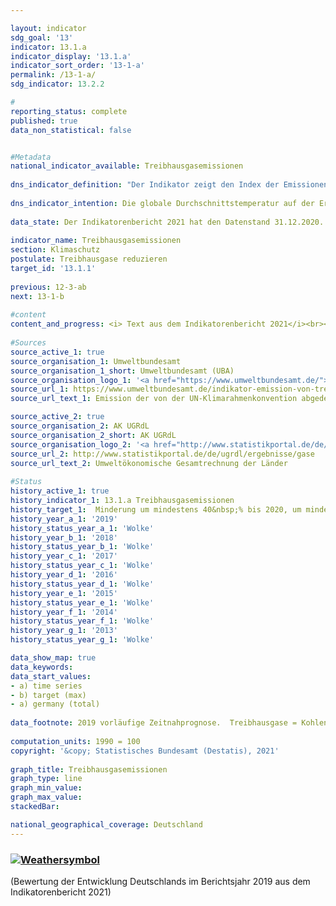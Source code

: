 ```yaml
---

layout: indicator    
sdg_goal: '13'    
indicator: 13.1.a    
indicator_display: '13.1.a'    
indicator_sort_order: '13-1-a'    
permalink: /13-1-a/    
sdg_indicator: 13.2.2    

#    
reporting_status: complete    
published: true    
data_non_statistical: false    


#Metadata    
national_indicator_available: Treibhausgasemissionen    
    
dns_indicator_definition: "Der Indikator zeigt den Index der Emissionen folgender Treibhausgase (Stoffe oder Stoffgruppen, in CO<sub>2</sub>-Äquivalenten): Kohlendioxid&nbsp;(CO<sub>2</sub>), Methan&nbsp;(CH<sub>4</sub>), Lachgas&nbsp;(N<sub>2</sub>O), Stickstofftrifluorid&nbsp;(NF<sub>3</sub>), teilhalogenierte Fluorkohlenwasserstoffe&nbsp;(H-FKW/HFC), perfluorierte Kohlenwasserstoffe&nbsp;(FKW/PFC) sowie Schwefelhexafluorid&nbsp;(SF<sub>6</sub>)."    
    
dns_indicator_intention: Die globale Durchschnittstemperatur auf der Erdoberfläche steigt aufgrund der zunehmenden Konzentration von Kohlendioxid und anderen Treibhausgasen in der Atmosphäre kontinuierlich an, mit bereits heute nachweisbaren Folgen für das Klimasystem. Ziel der Bundesregierung ist es daher, bis zum Jahr 2020 die Treibhausgasemissionen in Deutschland um mindestens 40&nbsp;% und bis zum Jahr 2030 um mindestens 55&nbsp;% gegenüber 1990 zu senken. Bis zum Jahr 2050 soll die Treibhausgasneutralität erreicht werden.    
    
data_state: Der Indikatorenbericht 2021 hat den Datenstand 31.12.2020. Die Daten auf der DNS-Online Plattform werden regelmäßig aktualisiert, sodass online aktuellere Daten verfügbar sein können als im Indikatorenbericht 2021 veröffentlicht.    
    
indicator_name: Treibhausgasemissionen    
section: Klimaschutz    
postulate: Treibhausgase reduzieren    
target_id: '13.1.1'    
    
previous: 12-3-ab    
next: 13-1-b    
    
#content    
content_and_progress: <i> Text aus dem Indikatorenbericht 2021</i><br><br>Um die verschiedenen Treibhausgase zu einem Index zusammenfassen zu können, werden sie jeweils in „CO<sub>2</sub>-Äquivalenten“ ausgedrückt, das heißt in die Masse CO<sub>2</sub> umgerechnet, die eine vergleichbare Wirkung auf die globale Erwärmung hätte. Durch die Kumulation sind jedoch die Entwicklungen der Treibhausgase im Einzelnen nicht ersichtlich, da die negative Entwicklung des einen Treibhausgases durch die positive Entwicklung eines anderen Treibhausgases überlagert werden kann.<br><br>Die Daten werden jährlich durch das Umweltbundesamt im Rahmen der Berichterstattung unter der Klimarahmenkonvention der Vereinten Nationen und dem Kyoto-Protokoll zur Verfügung gestellt. Die Emissionsermittlung und -berichterstattung unterliegt einem umfassenden Qualitätsmanagement.<br><br>Die Berechnung erfolgt nach dem Verursacher- und Territorialkonzept. Für alle Treibhausgase und Luftschadstoffe wurden somit die wichtigsten Emissionsquellen innerhalb Deutschlands ermittelt. Für diese Quellen wurde untersucht, wie hoch die Emissionen unter bestimmten Voraussetzungen sind. Daraus ergibt sich ein spezifischer Emissionsfaktor, der durch Multiplikation mit den Aktivitätsdaten der Quelle die Emissionsmenge ergibt.<br><br>Zu beachten ist, dass der Indikator gemäß Kyoto-Protokoll nicht die Kohlendioxid-Emissionen aus Landnutzung, Landnutzungsänderungen und Forstwirtschaft ausweist. Auch die Seeschifffahrt und der internationale Flugverkehr werden bei der Berechnung nicht berücksichtigt.<br><br>Betrachtet man die Entwicklung der Jahre 2015 bis 2019, so hat sich der Indikator nicht stabil entwickelt. Im Jahr 2015 und 2016 stiegen die Emissionswerte von Treibhausgasen geringfügig um 0,3 bzw. um 0,2 Prozentpunkte an. Seit dem Jahr 2017 sanken diese jedoch deutlich, 2017 um 1,2, 2018 um 2,9 Prozentpunkte. Langfristig zeigt sich nach der Zeitnahprognose des Umweltbundesamtes im Jahr 2019 ein Rückgang um insgesamt 35,7&nbsp;% gegenüber 1990. Bei Fortsetzung der Entwicklung der letzten fünf Berichtsjahre ist das Erreichen des Ziels für 2020 – eine Reduktion um 40&nbsp;% gegenüber 1990 – nicht erreichbar.<br><br>Den weitaus größten Anteil am gesamten Ausstoß von Treibhausgasen hatte 2019 das Kohlendioxid mit 87,7&nbsp;%, im Jahr 1990 waren es 84,1&nbsp;%. Methan trug zuletzt mit 6,2&nbsp;%, Lachgas mit 4,3&nbsp;%, die teilhalogenierten Fluorkohlenwasserstoffe mit 1,3&nbsp;% und Schwefelhexafluorid mit 0,5&nbsp;% zu den Treibhausgasen bei (die letzten beiden Werte für 2017). Der mit Abstand größte Teil der CO<sub>2</sub>-Emissionen entsteht bei der Gewinnung von Strom und Wärme. Methan und Lachgas entweichen hauptsächlich in der landwirtschaftlichen Produktion.    
    
#Sources    
source_active_1: true                    
source_organisation_1: Umweltbundesamt                    
source_organisation_1_short: Umweltbundesamt (UBA)                    
source_organisation_logo_1: '<a href="https://www.umweltbundesamt.de/"><img src="https://g205sdgs.github.io/sdg-indicators/public/logos/uba.png" alt=" Umweltbundesamt (UBA)" title="Klicken Sie hier um zu der Homepage der Organisation zu gelangen" style="border: transparent"/></a>'                    
source_url_1: https://www.umweltbundesamt.de/indikator-emission-von-treibhausgasen                        
source_url_text_1: Emission der von der UN-Klimarahmenkonvention abgedeckten Treibhausgase                        

source_active_2: true                    
source_organisation_2: AK UGRdL                    
source_organisation_2_short: AK UGRdL                    
source_organisation_logo_2: '<a href="http://www.statistikportal.de/de/ugrdl/der-ak-ugrdl"><img src="https://g205sdgs.github.io/sdg-indicators/public/logos/akugrdl.png" alt=" AK UGRdL" title="Klicken Sie hier um zu der Homepage der Organisation zu gelangen" style="border: transparent"/></a>'                    
source_url_2: http://www.statistikportal.de/de/ugrdl/ergebnisse/gase                        
source_url_text_2: Umweltökonomische Gesamtrechnung der Länder                        
    
#Status    
history_active_1: true
history_indicator_1: 13.1.a Treibhausgasemissionen
history_target_1:  Minderung um mindestens 40&nbsp;% bis 2020, um mindestens 55&nbsp;% bis 2030, jeweils gegenüber 1990; Erreichung von Treibhausgasneutralität bis 2050
history_year_a_1: '2019'                            
history_status_year_a_1: 'Wolke'
history_year_b_1: '2018'                            
history_status_year_b_1: 'Wolke'
history_year_c_1: '2017'                            
history_status_year_c_1: 'Wolke'
history_year_d_1: '2016'                            
history_status_year_d_1: 'Wolke'
history_year_e_1: '2015'                            
history_status_year_e_1: 'Wolke'
history_year_f_1: '2014'                            
history_status_year_f_1: 'Wolke'
history_year_g_1: '2013'                            
history_status_year_g_1: 'Wolke'    

data_show_map: true    
data_keywords:    
data_start_values:     
- a) time series
- b) target (max)
- a) germany (total)
    
data_footnote: 2019 vorläufige Zeitnahprognose.  Treibhausgase = Kohlendioxid&nbsp;(CO&#8322;), Methan&nbsp;(CH&#8324;), Lachgas&nbsp;(N&#8322;O), Schwefelhexafluorid&nbsp;(SF&#8326;), Stickstofftrifluorid&nbsp;(NF&#8323;), teilhalogenierte Fluorkohlenwasserstoffe&nbsp;(H-FKW/HFC) und perfluorierte Kohlenwasserstoffe&nbsp;(FKW/PFC).    
    
computation_units: 1990 = 100    
copyright: '&copy; Statistisches Bundesamt (Destatis), 2021'
    
graph_title: Treibhausgasemissionen    
graph_type: line    
graph_min_value:     
graph_max_value:     
stackedBar:     

national_geographical_coverage: Deutschland    
---    
```

<div>
  <div class="my-header">
    <h3>
      <a href="https://sustainabledevelopment-deutschland.github.io/status/"><img src="https://g205sdgs.github.io/sdg-indicators/public/Wettersymbole/Wolke.png" title="Der Indikator entwickelt sich zwar in die gewünschte Richtung auf das Ziel zu, bei Fortsetzung der Entwicklung würde das Ziel im Zieljahr aber um mehr als 20&nbsp;% verfehlt" alt="Weathersymbol" />
      </a>
    </h3>
  </div>
  <div class="my-header-note">
    <span> (Bewertung der Entwicklung Deutschlands im Berichtsjahr 2019 aus dem Indikatorenbericht 2021)</span>
  </div>
</div>